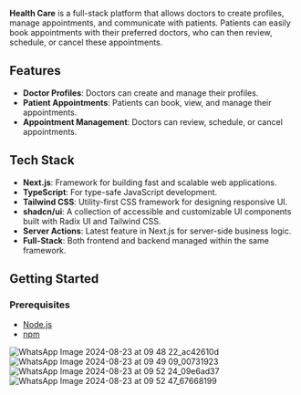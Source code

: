 **Health Care** is a full-stack platform that allows doctors to create profiles, manage appointments, and communicate with patients. Patients can easily book appointments with their preferred doctors, who can then review, schedule, or cancel these appointments.

## Features

- **Doctor Profiles**: Doctors can create and manage their profiles.
- **Patient Appointments**: Patients can book, view, and manage their appointments.
- **Appointment Management**: Doctors can review, schedule, or cancel appointments.

## Tech Stack

- **Next.js**: Framework for building fast and scalable web applications.
- **TypeScript**: For type-safe JavaScript development.
- **Tailwind CSS**: Utility-first CSS framework for designing responsive UI.
- **shadcn/ui**: A collection of accessible and customizable UI components built with Radix UI and Tailwind CSS.
- **Server Actions**: Latest feature in Next.js for server-side business logic.
- **Full-Stack**: Both frontend and backend managed within the same framework.

## Getting Started

### Prerequisites

- [Node.js](https://nodejs.org/)
- [npm](https://www.npmjs.com/)

 

![WhatsApp Image 2024-08-23 at 09 48 22_ac42610d](https://github.com/user-attachments/assets/7fbf2fcf-3a7a-4136-8b60-f8173eb9415d)
![WhatsApp Image 2024-08-23 at 09 49 09_00731923](https://github.com/user-attachments/assets/0f2d024c-f75b-48d6-9f74-2dd91233b49f)
![WhatsApp Image 2024-08-23 at 09 52 24_09e6ad37](https://github.com/user-attachments/assets/daecb958-3581-4d4a-ac5f-b964a7bf4e0c)
![WhatsApp Image 2024-08-23 at 09 52 47_67668199](https://github.com/user-attachments/assets/26a8fd5a-502a-482d-a580-6dcff269a3c5)
